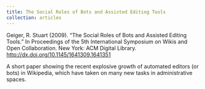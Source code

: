 ```yaml
---
title: The Social Roles of Bots and Assisted Editing Tools
collection: articles
---
```


Geiger, R. Stuart (2009). “The Social Roles of Bots and Assisted Editing Tools.”  In Proceedings of the 5th International Symposium on Wikis and Open Collaboration. New York: ACM Digital Library.  http://dx.doi.org/10.1145/1641309.1641351

A short paper showing the recent explosive growth of automated editors (or bots) in Wikipedia, which have taken on many new tasks in administrative spaces.
